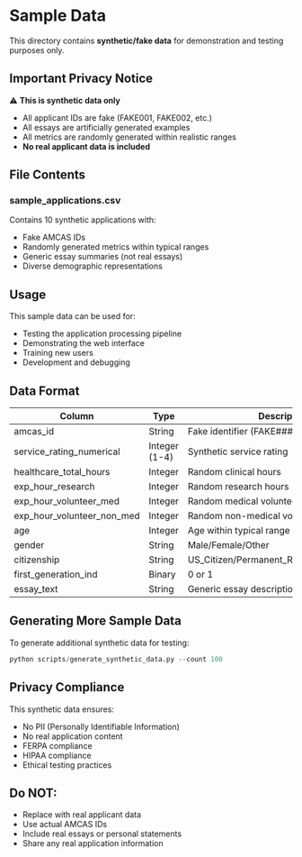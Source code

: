 # Sample Data

This directory contains **synthetic/fake data** for demonstration and testing purposes only.

## Important Privacy Notice

⚠️ **This is synthetic data only**
- All applicant IDs are fake (FAKE001, FAKE002, etc.)
- All essays are artificially generated examples
- All metrics are randomly generated within realistic ranges
- **No real applicant data is included**

## File Contents

### sample_applications.csv

Contains 10 synthetic applications with:
- Fake AMCAS IDs
- Randomly generated metrics within typical ranges
- Generic essay summaries (not real essays)
- Diverse demographic representations

## Usage

This sample data can be used for:
- Testing the application processing pipeline
- Demonstrating the web interface
- Training new users
- Development and debugging

## Data Format

| Column | Type | Description |
|--------|------|-------------|
| amcas_id | String | Fake identifier (FAKE###) |
| service_rating_numerical | Integer (1-4) | Synthetic service rating |
| healthcare_total_hours | Integer | Random clinical hours |
| exp_hour_research | Integer | Random research hours |
| exp_hour_volunteer_med | Integer | Random medical volunteering |
| exp_hour_volunteer_non_med | Integer | Random non-medical volunteering |
| age | Integer | Age within typical range (22-30) |
| gender | String | Male/Female/Other |
| citizenship | String | US_Citizen/Permanent_Resident/International |
| first_generation_ind | Binary | 0 or 1 |
| essay_text | String | Generic essay description (NOT real essays) |

## Generating More Sample Data

To generate additional synthetic data for testing:

```python
python scripts/generate_synthetic_data.py --count 100
```

## Privacy Compliance

This synthetic data ensures:
- No PII (Personally Identifiable Information)
- No real application content
- FERPA compliance
- HIPAA compliance
- Ethical testing practices

## Do NOT:
- Replace with real applicant data
- Use actual AMCAS IDs
- Include real essays or personal statements
- Share any real application information